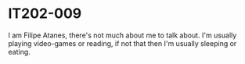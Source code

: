# IT202-009
I am Filipe Atanes, there's not much about me to talk about. 
I'm usually playing video-games or reading, if not that then I'm usually sleeping or eating.

